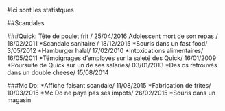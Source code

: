 #Ici sont les statistques

##Scandales
	
###Quick:
Tête de poulet frit / 25/04/2016
Adolescent mort de son repas / 18/02/2011
*Scandale sanitaire / 18/12/2015
*Souris dans un fast food/ 3/05/2012 
*Hamburger halal/ 17/02/2010
*Intoxications alimentaires/ 16/05/2011
*Témoignages d’employés sur la saleté des Quick/ 16/01/2009
*Poursuite de Quick sur un de ses salariés/ 03/01/2013
*Des os retrouvés dans un double cheese/ 15/08/2014
	
###Mc Do:
*Affiche faisant scandale/ 11/08/2015
*Fabrication de frites/ 10/03/2015
*Mc Do ne paye pas ses impots/ 26/02/2015
*Souris dans un magasin  
